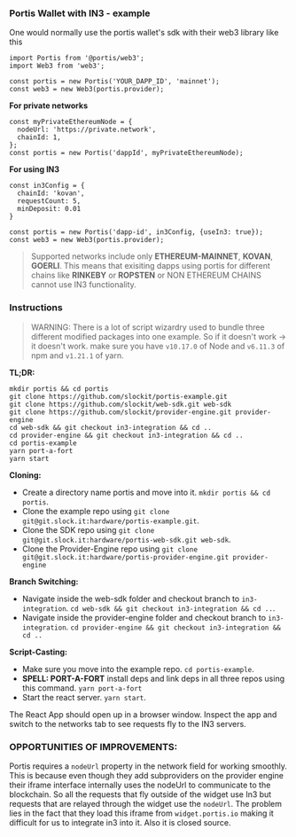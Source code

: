 ### Portis Wallet with IN3 - example

One would normally use the portis wallet's sdk with their web3 library like this

```
import Portis from '@portis/web3';
import Web3 from 'web3';

const portis = new Portis('YOUR_DAPP_ID', 'mainnet');
const web3 = new Web3(portis.provider);
```
**For private networks**
```
const myPrivateEthereumNode = {
  nodeUrl: 'https://private.network',
  chainId: 1,
};
const portis = new Portis('dappId', myPrivateEthereumNode);
```
**For using IN3**
```
const in3Config = {
  chainId: 'kovan',
  requestCount: 5,
  minDeposit: 0.01
}

const portis = new Portis('dapp-id', in3Config, {useIn3: true});
const web3 = new Web3(portis.provider);
```

> Supported networks include only **ETHEREUM-MAINNET**, **KOVAN**, **GOERLI**. This means that exisiting dapps using portis for different chains like **RINKEBY** or **ROPSTEN** or NON ETHEREUM CHAINS cannot use IN3 functionality.

### Instructions

> WARNING: There is a lot of script wizardry used to bundle three different modified packages into one example. So if it doesn't work -> it doesn't work. make sure you have `v10.17.0` of Node and `v6.11.3` of npm and `v1.21.1` of yarn.

**TL;DR:**
```
mkdir portis && cd portis
git clone https://github.com/slockit/portis-example.git
git clone https://github.com/slockit/web-sdk.git web-sdk
git clone https://github.com/slockit/provider-engine.git provider-engine
cd web-sdk && git checkout in3-integration && cd ..
cd provider-engine && git checkout in3-integration && cd ..
cd portis-example
yarn port-a-fort
yarn start
```

**Cloning:**
* Create a directory name portis and move into it. `mkdir portis && cd portis`.
* Clone the example repo using `git clone git@git.slock.it:hardware/portis-example.git`.
* Clone the SDK repo using `git clone git@git.slock.it:hardware/portis-web-sdk.git web-sdk`.
* Clone the Provider-Engine repo using `git clone git@git.slock.it:hardware/portis-provider-engine.git provider-engine`

**Branch Switching:**
* Navigate inside the web-sdk folder and checkout branch to `in3-integration`. `cd web-sdk && git checkout in3-integration && cd ..`.
* Navigate inside the provider-engine folder and checkout branch to `in3-integration`. `cd provider-engine && git checkout in3-integration && cd ..`

**Script-Casting:**
* Make sure you move into the example repo. `cd portis-example`.
* **SPELL: PORT-A-FORT** install deps and link deps in all three repos using this command. `yarn port-a-fort`
* Start the react server. `yarn start`.

The React App should open up in a browser window. Inspect the app and switch to the networks tab to see requests fly to the IN3 servers.

### OPPORTUNITIES OF IMPROVEMENTS:

Portis requires a `nodeUrl` property in the network field for working smoothly. This is because even though they add subproviders on the provider engine their iframe interface internally uses the nodeUrl to communicate to the blockchain. So all the requests that fly outside of the widget use In3 but requests that are relayed through the widget use the `nodeUrl`. The problem lies in the fact that they load this iframe from `widget.portis.io` making it difficult for us to integrate in3 into it. Also it is closed source.

